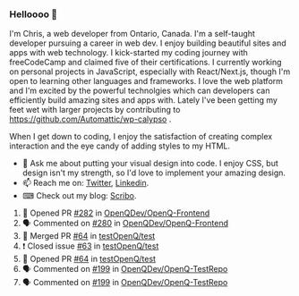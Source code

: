 ### Helloooo 👋

I'm Chris, a web developer from Ontario, Canada. I'm a self-taught developer pursuing a career in web dev. I enjoy building beautiful sites and apps with web technology.
I kick-started my coding journey with freeCodeCamp and claimed five of their certifications.  I currently working on personal projects in JavaScript, especially with React/Next.js, though I'm open to learning other languages and frameworks. I love the web platform and I'm excited by the powerful technolgies which can developers can efficiently build amazing sites and apps with. Lately I've been getting my feet wet with larger projects by contributing to https://github.com/Automattic/wp-calypso .

When I get down to coding, I enjoy the satisfaction of creating complex interaction and the eye candy of adding styles to my HTML. 

- 💬 Ask me about putting your visual design into code. I enjoy CSS, but design isn't my strength, so I'd love to implement your amazing design.
- 📫 Reach me on: [Twitter](https://twitter.com/Christo28120856), [Linkedin](https://www.linkedin.com/in/christopher-stevers-07b9a5204/).
- ⌨ Check out my blog: [Scribo](https://christopherstevers.cf).
<!--
**Christopher-Stevers/Christopher-Stevers** is a ✨ _special_ ✨ repository because its `README.md` (this file) appears on your GitHub profile.

Here are some ideas to get you started:

- 🔭 I’m currently working on ...
- 🌱 I’m currently learning ...
- 👯 I’m looking to collaborate on ...
- 🤔 I’m looking for help with ...
- 😄 Pronouns: ...
- ⚡ Fun fact: ...
-->

<!--START_SECTION:activity-->
1. 💪 Opened PR [#282](https://github.com/OpenQDev/OpenQ-Frontend/pull/282) in [OpenQDev/OpenQ-Frontend](https://github.com/OpenQDev/OpenQ-Frontend)
2. 🗣 Commented on [#280](https://github.com/OpenQDev/OpenQ-Frontend/issues/280) in [OpenQDev/OpenQ-Frontend](https://github.com/OpenQDev/OpenQ-Frontend)
3. 🎉 Merged PR [#64](https://github.com/testOpenQ/test/pull/64) in [testOpenQ/test](https://github.com/testOpenQ/test)
4. ❗️ Closed issue [#63](https://github.com/testOpenQ/test/issues/63) in [testOpenQ/test](https://github.com/testOpenQ/test)
5. 💪 Opened PR [#64](https://github.com/testOpenQ/test/pull/64) in [testOpenQ/test](https://github.com/testOpenQ/test)
6. 🗣 Commented on [#199](https://github.com/OpenQDev/OpenQ-TestRepo/issues/199) in [OpenQDev/OpenQ-TestRepo](https://github.com/OpenQDev/OpenQ-TestRepo)
7. 🗣 Commented on [#199](https://github.com/OpenQDev/OpenQ-TestRepo/issues/199) in [OpenQDev/OpenQ-TestRepo](https://github.com/OpenQDev/OpenQ-TestRepo)
<!--END_SECTION:activity-->
